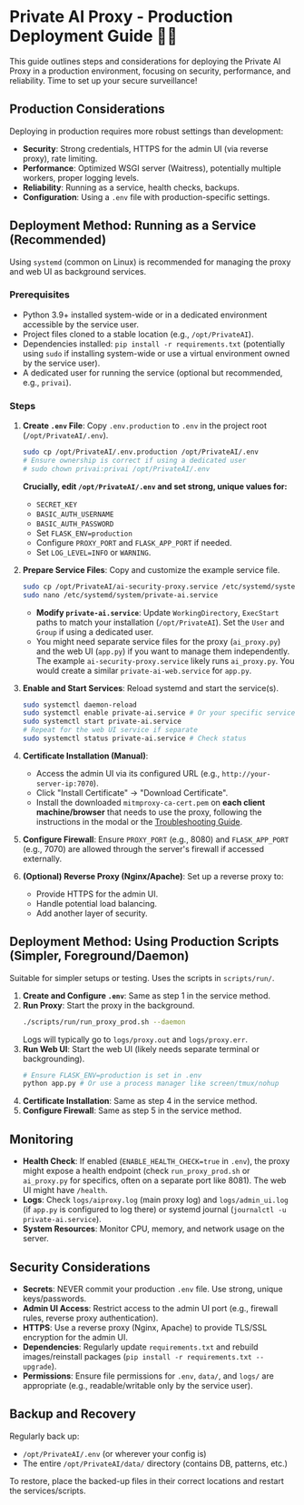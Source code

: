 # Private AI Proxy - Production Deployment Guide 🕵️‍♀️

This guide outlines steps and considerations for deploying the Private AI Proxy in a production environment, focusing on security, performance, and reliability. Time to set up your secure surveillance!

## Production Considerations

Deploying in production requires more robust settings than development:

-   **Security**: Strong credentials, HTTPS for the admin UI (via reverse proxy), rate limiting.
-   **Performance**: Optimized WSGI server (Waitress), potentially multiple workers, proper logging levels.
-   **Reliability**: Running as a service, health checks, backups.
-   **Configuration**: Using a `.env` file with production-specific settings.

## Deployment Method: Running as a Service (Recommended)

Using `systemd` (common on Linux) is recommended for managing the proxy and web UI as background services.

### Prerequisites

-   Python 3.9+ installed system-wide or in a dedicated environment accessible by the service user.
-   Project files cloned to a stable location (e.g., `/opt/PrivateAI`).
-   Dependencies installed: `pip install -r requirements.txt` (potentially using `sudo` if installing system-wide or use a virtual environment owned by the service user).
-   A dedicated user for running the service (optional but recommended, e.g., `privai`).

### Steps

1.  **Create `.env` File**: Copy `.env.production` to `.env` in the project root (`/opt/PrivateAI/.env`).
    ```bash
    sudo cp /opt/PrivateAI/.env.production /opt/PrivateAI/.env
    # Ensure ownership is correct if using a dedicated user
    # sudo chown privai:privai /opt/PrivateAI/.env
    ```
    **Crucially, edit `/opt/PrivateAI/.env` and set strong, unique values for:**
    *   `SECRET_KEY`
    *   `BASIC_AUTH_USERNAME`
    *   `BASIC_AUTH_PASSWORD`
    *   Set `FLASK_ENV=production`
    *   Configure `PROXY_PORT` and `FLASK_APP_PORT` if needed.
    *   Set `LOG_LEVEL=INFO` or `WARNING`.

2.  **Prepare Service Files**: Copy and customize the example service file.
    ```bash
    sudo cp /opt/PrivateAI/ai-security-proxy.service /etc/systemd/system/private-ai.service
    sudo nano /etc/systemd/system/private-ai.service
    ```
    *   **Modify `private-ai.service`**: Update `WorkingDirectory`, `ExecStart` paths to match your installation (`/opt/PrivateAI`). Set the `User` and `Group` if using a dedicated user.
    *   You might need separate service files for the proxy (`ai_proxy.py`) and the web UI (`app.py`) if you want to manage them independently.
The example `ai-security-proxy.service` likely runs `ai_proxy.py`. You would create a similar `private-ai-web.service` for `app.py`.

3.  **Enable and Start Services**: Reload systemd and start the service(s).
    ```bash
    sudo systemctl daemon-reload
    sudo systemctl enable private-ai.service # Or your specific service names
    sudo systemctl start private-ai.service
    # Repeat for the web UI service if separate
    sudo systemctl status private-ai.service # Check status
    ```

4.  **Certificate Installation (Manual)**:
    *   Access the admin UI via its configured URL (e.g., `http://your-server-ip:7070`).
    *   Click "Install Certificate" -> "Download Certificate".
    *   Install the downloaded `mitmproxy-ca-cert.pem` on **each client machine/browser** that needs to use the proxy, following the instructions in the modal or the [Troubleshooting Guide](../troubleshooting.md#case-002-https-certificate-problems).

5.  **Configure Firewall**: Ensure `PROXY_PORT` (e.g., 8080) and `FLASK_APP_PORT` (e.g., 7070) are allowed through the server's firewall if accessed externally.

6.  **(Optional) Reverse Proxy (Nginx/Apache)**: Set up a reverse proxy to:
    *   Provide HTTPS for the admin UI.
    *   Handle potential load balancing.
    *   Add another layer of security.

## Deployment Method: Using Production Scripts (Simpler, Foreground/Daemon)

Suitable for simpler setups or testing. Uses the scripts in `scripts/run/`.

1.  **Create and Configure `.env`**: Same as step 1 in the service method.
2.  **Run Proxy**: Start the proxy in the background.
    ```bash
    ./scripts/run/run_proxy_prod.sh --daemon
    ```
    Logs will typically go to `logs/proxy.out` and `logs/proxy.err`.
3.  **Run Web UI**: Start the web UI (likely needs separate terminal or backgrounding).
    ```bash
    # Ensure FLASK_ENV=production is set in .env
    python app.py # Or use a process manager like screen/tmux/nohup
    ```
4.  **Certificate Installation**: Same as step 4 in the service method.
5.  **Configure Firewall**: Same as step 5 in the service method.

## Monitoring

*   **Health Check**: If enabled (`ENABLE_HEALTH_CHECK=true` in `.env`), the proxy might expose a health endpoint (check `run_proxy_prod.sh` or `ai_proxy.py` for specifics, often on a separate port like 8081). The web UI might have `/health`.
*   **Logs**: Check `logs/aiproxy.log` (main proxy log) and `logs/admin_ui.log` (if `app.py` is configured to log there) or systemd journal (`journalctl -u private-ai.service`).
*   **System Resources**: Monitor CPU, memory, and network usage on the server.

## Security Considerations

*   **Secrets**: NEVER commit your production `.env` file. Use strong, unique keys/passwords.
*   **Admin UI Access**: Restrict access to the admin UI port (e.g., firewall rules, reverse proxy authentication).
*   **HTTPS**: Use a reverse proxy (Nginx, Apache) to provide TLS/SSL encryption for the admin UI.
*   **Dependencies**: Regularly update `requirements.txt` and rebuild images/reinstall packages (`pip install -r requirements.txt --upgrade`).
*   **Permissions**: Ensure file permissions for `.env`, `data/`, and `logs/` are appropriate (e.g., readable/writable only by the service user).

## Backup and Recovery

Regularly back up:

*   `/opt/PrivateAI/.env` (or wherever your config is)
*   The entire `/opt/PrivateAI/data/` directory (contains DB, patterns, etc.)

To restore, place the backed-up files in their correct locations and restart the services/scripts.